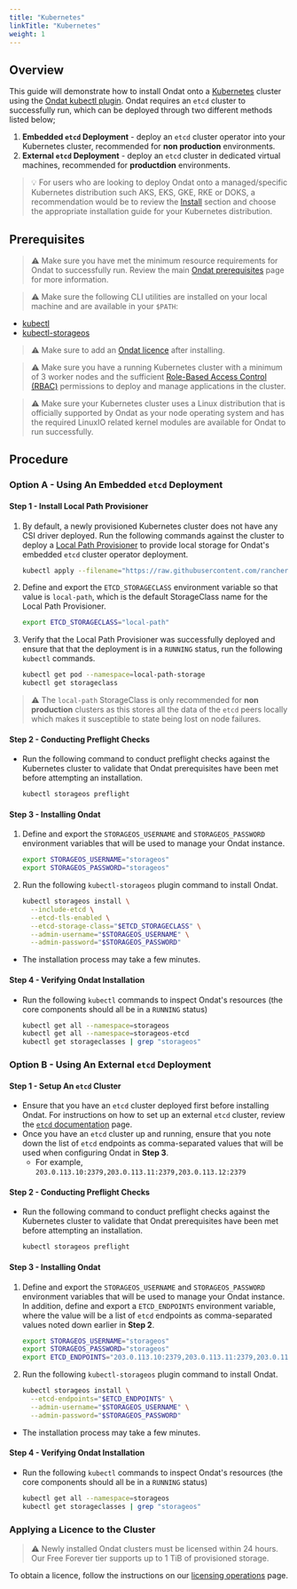 ```yaml
---
title: "Kubernetes"
linkTitle: "Kubernetes"
weight: 1
---
```

## Overview

This guide will demonstrate how to install Ondat onto a [Kubernetes](https://kubernetes.io/docs/setup/) cluster using the [Ondat kubectl plugin](/docs/reference/kubectl-plugin/). Ondat requires an `etcd` cluster to successfully run, which can be deployed through two different methods listed below;
  
  1. **Embedded `etcd` Deployment** - deploy an `etcd` cluster operator into your Kubernetes cluster, recommended for **non production** environments.
  1. **External `etcd` Deployment** - deploy an `etcd` cluster in dedicated virtual machines, recommended for **productdion** environments.

> 💡 For users who are looking to deploy Ondat onto a managed/specific Kubernetes distribution such AKS, EKS, GKE, RKE or DOKS, a recommendation would be to review the [Install](https://docs.ondat.io/docs/install/) section and choose the appropriate installation guide for your Kubernetes distribution.

## Prerequisites

> ⚠️ Make sure you have met the minimum resource requirements for Ondat to successfully run. Review the main [Ondat prerequisites](/docs/prerequisites/) page for more information.

> ⚠️ Make sure the following CLI utilities are installed on your local machine and are available in your `$PATH`:

* [kubectl](https://kubernetes.io/docs/tasks/tools/#kubectl)
* [kubectl-storageos](/docs/reference/kubectl-plugin/)

> ⚠️ Make sure to add an [Ondat licence](/docs/operations/licensing/) after installing.

> ⚠️ Make sure you have a running Kubernetes cluster with a minimum of 3 worker nodes and the sufficient [Role-Based Access Control (RBAC)](https://kubernetes.io/docs/reference/access-authn-authz/rbac/) permissions to deploy and manage applications in the cluster.

> ⚠️ Make sure your Kubernetes cluster uses a Linux distribution that is officially supported by Ondat as your node operating system and has the required LinuxIO related kernel modules are available for Ondat to run successfully.

## Procedure

### Option A - Using An Embedded `etcd` Deployment

#### Step 1 - Install Local Path Provisioner

1. By default, a newly provisioned Kubernetes cluster does not have any CSI driver deployed. Run the following commands against the cluster to deploy a [Local Path Provisioner](https://github.com/rancher/local-path-provisioner) to provide local storage for Ondat's embedded `etcd` cluster operator deployment.

    ```bash
    kubectl apply --filename="https://raw.githubusercontent.com/rancher/local-path-provisioner/v0.0.21/deploy/local-path-storage.yaml"
    ```

1. Define and export the `ETCD_STORAGECLASS` environment variable so that value is `local-path`, which is the default StorageClass name for the Local Path Provisioner.

    ```bash
    export ETCD_STORAGECLASS="local-path"
    ```

1. Verify that the Local Path Provisioner was successfully deployed and ensure that that the deployment is in a  `RUNNING`  status, run the following  `kubectl`  commands.

    ```bash
    kubectl get pod --namespace=local-path-storage
    kubectl get storageclass
    ```

> ⚠️ The `local-path` StorageClass is only recommended for **non production** clusters as this stores all the data of the `etcd` peers locally which makes it susceptible to state being lost on node failures.

#### Step 2 - Conducting Preflight Checks

* Run the following command to conduct preflight checks against the Kubernetes cluster to validate that Ondat prerequisites have been met before attempting an installation.

    ```bash
    kubectl storageos preflight
    ```

#### Step 3 - Installing Ondat

1. Define and export the `STORAGEOS_USERNAME` and `STORAGEOS_PASSWORD` environment variables that will be used to manage your Ondat instance.

    ```bash
    export STORAGEOS_USERNAME="storageos"
    export STORAGEOS_PASSWORD="storageos"
    ```

1. Run the following  `kubectl-storageos` plugin command to install Ondat.

    ```bash
    kubectl storageos install \
      --include-etcd \
      --etcd-tls-enabled \
      --etcd-storage-class="$ETCD_STORAGECLASS" \
      --admin-username="$STORAGEOS_USERNAME" \
      --admin-password="$STORAGEOS_PASSWORD"
    ```

* The installation process may take a few minutes.

#### Step 4 - Verifying Ondat Installation

* Run the following `kubectl` commands to inspect Ondat's resources (the core components should all be in a `RUNNING` status)

    ```bash
    kubectl get all --namespace=storageos
    kubectl get all --namespace=storageos-etcd
    kubectl get storageclasses | grep "storageos"
    ```

### Option B - Using An External `etcd` Deployment

#### Step 1 - Setup An `etcd` Cluster

* Ensure that you have an `etcd` cluster deployed first before installing Ondat. For instructions on how to set up an external `etcd` cluster, review the [`etcd` documentation](https://docs.ondat.io/docs/prerequisites/etcd/#production---etcd-on-external-virtual-machines) page.
* Once you have an `etcd` cluster up and running, ensure that you note down the list of `etcd` endpoints as comma-separated values that will be used when configuring Ondat in **Step 3**.
  * For example, `203.0.113.10:2379,203.0.113.11:2379,203.0.113.12:2379`

#### Step 2 - Conducting Preflight Checks

* Run the following command to conduct preflight checks against the Kubernetes cluster to validate that Ondat prerequisites have been met before attempting an installation.

    ```bash
    kubectl storageos preflight
    ```

#### Step 3 - Installing Ondat

1. Define and export the `STORAGEOS_USERNAME` and `STORAGEOS_PASSWORD` environment variables that will be used to manage your Ondat instance. In addition, define and export a `ETCD_ENDPOINTS` environment variable, where the value will be a list of `etcd` endpoints as comma-separated values noted down earlier in **Step 2**.

    ```bash
    export STORAGEOS_USERNAME="storageos"
    export STORAGEOS_PASSWORD="storageos"
    export ETCD_ENDPOINTS="203.0.113.10:2379,203.0.113.11:2379,203.0.113.12:2379"
    ```

1. Run the following  `kubectl-storageos` plugin command to install Ondat.

    ```bash
    kubectl storageos install \
      --etcd-endpoints="$ETCD_ENDPOINTS" \
      --admin-username="$STORAGEOS_USERNAME" \
      --admin-password="$STORAGEOS_PASSWORD"
    ```

* The installation process may take a few minutes.

#### Step 4 - Verifying Ondat Installation

* Run the following `kubectl` commands to inspect Ondat's resources (the core components should all be in a `RUNNING` status)

    ```bash
    kubectl get all --namespace=storageos
    kubectl get storageclasses | grep "storageos"
    ```

### Applying a Licence to the Cluster

> ⚠️ Newly installed Ondat clusters must be licensed within 24 hours. Our Free Forever tier supports up to 1 TiB of provisioned storage.

To obtain a licence, follow the instructions on our [licensing operations](/docs/operations/licensing) page.
